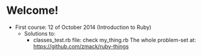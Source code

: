 Welcome!
========

* First course: 12 of October 2014 (Introduction to Ruby)
	* Solutions to:
		* classes_test.rb file: check my_thing.rb
	The whole problem-set at: https://github.com/zmack/ruby-things
